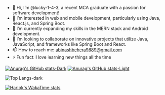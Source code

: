 



- 👋 Hi, I’m @lucky-1-4-3, a recent MCA graduate with a passion for software development!
- 👀 I’m interested in web and mobile development, particularly using Java, React.js, and Spring Boot.
- 🌱 I’m currently expanding my skills in the MERN stack and Android development.
- 💞️ I’m looking to collaborate on innovative projects that utilize Java, JavaScript, and frameworks like Spring Boot and React.
- 📫 How to reach me: [abinashbehera9889@gmail.com](mailto:abinashbehera9889@gmail.com)
- ⚡ Fun fact: I love learning new things all the time





<!---
lucky-1-4-3/lucky-1-4-3 is a ✨ special ✨ repository because its `README.md` (this file) appears on your GitHub profile.
You can click the Preview link to take a look at your changes.
--->


[![Anurag's GitHub stats-Dark](https://github-readme-stats.vercel.app/api?username=lucky-1-4-3&show_icons=true&theme=dark#gh-dark-mode-only)](https://github.com/lucky-1-4-3/github-readme-stats#gh-dark-mode-only)
[![Anurag's GitHub stats-Light](https://github-readme-stats.vercel.app/api?username=lucky-1-4-3&show_icons=true&theme=default#gh-light-mode-only)](https://github.com/lucky-1-4-3/github-readme-stats#gh-light-mode-only)

![Top Langs-dark](https://github-readme-stats.vercel.app/api/top-langs/?username=lucky-1-4-3&layout=compact&theme=dark)


[![Harlok's WakaTime stats](https://github-readme-stats.vercel.app/api/wakatime?username=lucky_world29)](https://github.com/lucky-1-4-3/github-readme-stats)

